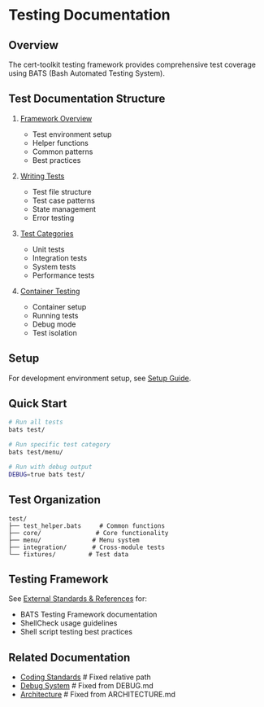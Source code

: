 # Testing Documentation

## Overview

The cert-toolkit testing framework provides comprehensive test coverage using BATS (Bash Automated Testing System).

## Test Documentation Structure

1. [Framework Overview](framework.md)
   - Test environment setup
   - Helper functions
   - Common patterns
   - Best practices

2. [Writing Tests](writing-tests.md)
   - Test file structure
   - Test case patterns
   - State management
   - Error testing

3. [Test Categories](categories.md)
   - Unit tests
   - Integration tests
   - System tests
   - Performance tests

4. [Container Testing](container.md)
   - Container setup
   - Running tests
   - Debug mode
   - Test isolation

## Setup

For development environment setup, see [Setup Guide](../dev/setup.md).

## Quick Start

```bash
# Run all tests
bats test/

# Run specific test category
bats test/menu/

# Run with debug output
DEBUG=true bats test/
```

## Test Organization

```
test/
├── test_helper.bats     # Common functions
├── core/               # Core functionality
├── menu/              # Menu system
├── integration/       # Cross-module tests
└── fixtures/         # Test data
```

## Testing Framework

See [External Standards & References](../standards/references.md#testing) for:

- BATS Testing Framework documentation
- ShellCheck usage guidelines
- Shell script testing best practices

## Related Documentation

- [Coding Standards](../standards/coding.md)   # Fixed relative path
- [Debug System](../tech/debug.md)            # Fixed from DEBUG.md
- [Architecture](../dev/architecture.md)       # Fixed from ARCHITECTURE.md
